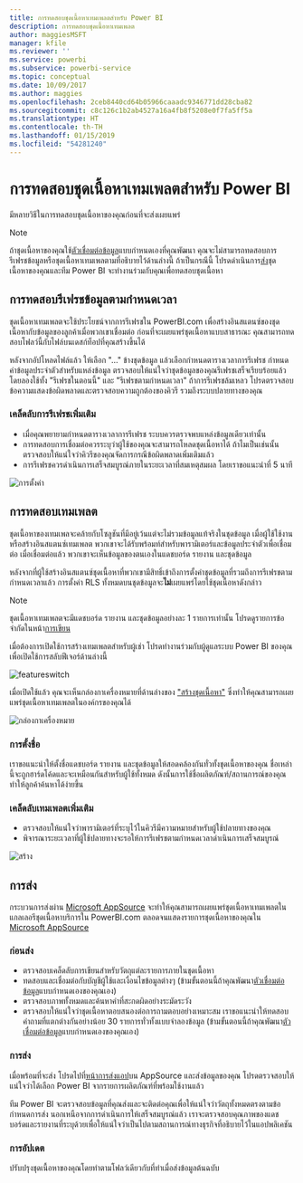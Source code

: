 ```yaml
---
title: การทดสอบชุดเนื้อหาเทมเพลตสำหรับ Power BI
description: การทดสอบชุดเนื้อหาเทมเพลต
author: maggiesMSFT
manager: kfile
ms.reviewer: ''
ms.service: powerbi
ms.subservice: powerbi-service
ms.topic: conceptual
ms.date: 10/09/2017
ms.author: maggies
ms.openlocfilehash: 2ceb8440cd64b05966caaadc9346771dd28cba82
ms.sourcegitcommit: c8c126c1b2ab4527a16a4fb8f5208e0f7fa5ff5a
ms.translationtype: HT
ms.contentlocale: th-TH
ms.lasthandoff: 01/15/2019
ms.locfileid: "54281240"
---
```

# <a name="testing-template-content-packs-for-power-bi"></a>การทดสอบชุดเนื้อหาเทมเพลตสำหรับ Power BI
มีหลายวิธีในการทดสอบชุดเนื้อหาของคุณก่อนที่จะส่งเผยแพร่  

> [!NOTE]
> ถ้าชุดเนื้อหาของคุณใช้[ตัวเชื่อมต่อข้อมูล](https://aka.ms/DataConnectors)แบบกำหนดเองที่คุณพัฒนา คุณจะไม่สามารถทดสอบการรีเฟรชข้อมูลหรือชุดเนื้อหาเทมเพลตามที่อธิบายไว้ด้านล่างนี้ ถ้าเป็นกรณีนี้ โปรดดำเนินการ[ส่ง](#submission)ชุดเนื้อหาของคุณและทีม Power BI จะทำงานร่วมกับคุณเพื่อทดสอบชุดเนื้อหา
> 
> 

## <a name="testing-scheduled-data-refresh"></a>การทดสอบรีเฟรชข้อมูลตามกำหนดเวลา
ชุดเนื้อหาเทมเพลตจะใช้ประโยชน์จากการรีเฟรชใน PowerBI.com เพื่อสร้างอินสแตนซ์ของชุดเนื้อหากับข้อมูลของลูกค้าเมื่อพวกเขาเชื่อมต่อ ก่อนที่จะเผยแพร่ชุดเนื้อหาแบบสาธารณะ คุณสามารถทดสอบโฟลว์นี้กับไฟล์บนเดสก์ท็อปที่คุณสร้างขึ้นได้

หลังจากอัปโหลดไฟล์แล้ว ให้เลือก "..." ข้างชุดข้อมูล แล้วเลือกกำหนดตารางเวลาการรีเฟรช กำหนดค่าข้อมูลประจำตัวสำหรับแหล่งข้อมูล ตรวจสอบให้แน่ใจว่าชุดข้อมูลของคุณรีเฟรชเสร็จเรียบร้อยแล้วโดยลองใช้ทั้ง "รีเฟรชในตอนนี้" และ "รีเฟรชตามกำหนดเวลา" ถ้าการรีเฟรชล้มเหลว โปรดตรวจสอบข้อความแสดงข้อผิดพลาดและตรวจสอบความถูกต้องของคิวรี รวมถึงระบบปลายทางของคุณ

### <a name="additional-refresh-tips"></a>เคล็ดลับการรีเฟรชเพิ่มเติม
* เมื่อคุณพยายามกำหนดตารางเวลาการรีเฟรช ระบบควรตรวจพบแหล่งข้อมูลเดียวเท่านั้น  
* การทดสอบการเชื่อมต่อควรระบุว่าผู้ใช้ของคุณจะสามารถโหลดชุดเนื้อหาได้ ถ้าไมเป็นเช่นนั้น ตรวจสอบให้แน่ใจว่าคิวรีของคุณจัดการกรณีข้อผิดพลาดเพิ่มเติมแล้ว  
* การรีเฟรชควรดำเนินการเสร็จสมบูรณ์ภายในระยะเวลาที่สมเหตุสมผล โดยเราขอแนะนำที่ 5 นาที  

![การตั้งค่า](media/template-content-pack-testing/scheduledrefresh.png)

<a name="templates"></a>

## <a name="testing-templates"></a>การทดสอบเทมเพลต
ชุดเนื้อหาของเทมเพลจะคล้ายกับโซลูชันที่มีอยู่เว้นแต่จะไม่รวมข้อมูลแท้จริงในชุดข้อมูล เมื่อผู้ใช้ใช้งานหรือสร้างอินสแตนซ์เทมเพลต พวกเขาจะได้รับพร้อมท์สำหรับพารามิเตอร์และข้อมูลประจำตัวเพื่อเชื่อมต่อ เมื่อเชื่อมต่อแล้ว พวกเขาจะเห็นข้อมูลของตนเองในแดชบอร์ด รายงาน และชุดข้อมูล 

หลังจากที่ผู้ใช้สร้างอินสแตนซ์ชุดเนื้อหาที่พวกเขามีสิทธิ์เข้าถึงการตั้งค่าชุดข้อมูลที่รวมถึงการรีเฟรชตามกำหนดเวลาแล้ว การตั้งค่า RLS ทั้งหมดบนชุดข้อมูลจะ**ไม่**เผยแพร่โดยใช้ชุดเนื้อหาดังกล่าว  

> [!NOTE]
> ชุดเนื้อหาเทมเพลตจะมีแดชบอร์ด รายงาน และชุดข้อมูลอย่างละ 1 รายการเท่านั้น โปรดดูรายการข้อจำกัดในหน้า[การเขียน](template-content-pack-authoring.md#restrictions) 
> 
> 

เมื่อต้องการเปิดใช้การสร้างเทมเพลตสำหรับผู้เช่า โปรดทำงานร่วมกับผู้ดูแลระบบ Power BI ของคุณเพื่อเปิดใช้การสลับฟีเจอร์ด้านล่างนี้ 

![featureswitch](media/template-content-pack-testing/featureswitch.png)

เมื่อเปิดใช้แล้ว คุณจะเห็นกล่องกาเครื่องหมายที่ด้านล่างของ ["สร้างชุดเนื้อหา"](https://app.powerbi.com/groups/me/publish-content/) ซึ่งทำให้คุณสามารถเผยแพร่ชุดเนื้อหาเทมเพลตในองค์กรของคุณได้ 

![กล่องกาเครื่องหมาย](media/template-content-pack-testing/checkbox.png)

### <a name="naming"></a>การตั้งชื่อ
เราขอแนะนำให้ตั้งชื่อแดชบอร์ด รายงาน และชุดข้อมูลให้สอดคล้องกันทั่วทั้งชุดเนื้อหาของคุณ ชื่อเหล่านี้จะถูกฮาร์ดโค้ดและจะเหมือนกันสำหรับผู้ใช้ทั้งหมด ดังนั้นการใช้ชื่อผลิตภัณฑ์/สถานการณ์ของคุณทำให้ลูกค้าค้นหาได้ง่ายขึ้น

### <a name="additional-template-tips"></a>เคล็ดลับเทมเพลตเพิ่มเติม
* ตรวจสอบให้แน่ใจว่าพารามิเตอร์ที่ระบุไว้ในคิวรีมีความหมายสำหรับผู้ใช้ปลายทางของคุณ
* พิจารณาระยะเวลาที่ผู้ใช้ปลายทางจะรอให้การรีเฟรชตามกำหนดเวลาดำเนินการเสร็จสมบูรณ์

![สร้าง](media/template-content-pack-testing/createtemplate.png)

<a name="submission"></a>

## <a name="submission"></a>การส่ง
กระบวนการส่งผ่าน [Microsoft AppSource](https://appsource.microsoft.com/en-us/partners/list-an-app) จะทำให้คุณสามารถเผยแพร่ชุดเนื้อหาเทมเพลตในแกลเลอรีชุดเนื้อหาบริการใน PowerBI.com ตลอดจนแสดงรายการชุดเนื้อหาของคุณใน [Microsoft AppSource](http://appsource.microsoft.com)

### <a name="before-submission"></a>ก่อนส่ง
* ตรวจสอบเคล็ดลับการเขียนสำหรับวัตถุแต่ละรายการภายในชุดเนื้อหา
* ทดสอบและเชื่อมต่อกับบัญชีผู้ใช้และเงื่อนไขข้อมูลต่างๆ (ข้ามขั้นตอนนี้ถ้าคุณพัฒนา[ตัวเชื่อมต่อข้อมูล](https://aka.ms/DataConnectors)แบบกำหนดเองของคุณเอง)
* ตรวจสอบภาพทั้งหมดและค้นหาคำที่สะกดผิดอย่างระมัดระวัง
* ตรวจสอบให้แน่ใจว่าชุดเนื้อหาตอบสนองต่อการถามตอบอย่างเหมาะสม เราขอแนะนำให้ทดสอบคำถามที่แตกต่างกันอย่างน้อย 30 รายการทั่วทั้งแบบจำลองข้อมูล (ข้ามขั้นตอนนี้ถ้าคุณพัฒนา[ตัวเชื่อมต่อข้อมูล](https://aka.ms/DataConnectors)แบบกำหนดเองของคุณเอง)

### <a name="submission"></a>การส่ง
เมื่อพร้อมที่จะส่ง โปรดไปที่[หน้าการส่งแอป](https://appsource.microsoft.com/en-us/partners/list-an-app)บน AppSource และส่งข้อมูลของคุณ โปรดตรวจสอบให้แน่ใจว่าได้เลือก Power BI จากรายการผลิตภัณฑ์ที่พร้อมใช้งานแล้ว

ทีม Power BI จะตรวจสอบข้อมูลที่คุณส่งและจะติดต่อคุณเพื่อให้แน่ใจว่าวัตถุทั้งหมดตรงตามข้อกำหนดการส่ง นอกเหนือจากการดำเนินการให้เสร็จสมบูรณ์แล้ว เราจะตรวจสอบคุณภาพของแดชบอร์ดและรายงานที่ระบุด้วยเพื่อให้แน่ใจว่าเป็นไปตามสถานการณ์ทางธุรกิจที่อธิบายไว้ในแอปพลิเคชัน

### <a name="updates"></a>การอัปเดต
ปรับปรุงชุดเนื้อหาของคุณโดยทำตามโฟลว์เดียวกับที่ทำเมื่อส่งข้อมูลต้นฉบับ 


